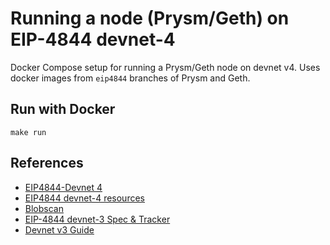 # Running a node (Prysm/Geth) on EIP-4844 devnet-4

Docker Compose setup for running a Prysm/Geth node on devnet v4. Uses docker images from `eip4844` branches of Prysm and Geth.

## Run with Docker

```
make run
```

## References

- [EIP4844-Devnet 4](https://notes.ethereum.org/@samcm/eip4844-devnet-4)
- [EIP4844 devnet-4 resources](https://4844-devnet-4.ethpandaops.io/)
- [Blobscan](https://blobscan.4844-devnet-4.ethpandaops.io/)
- [EIP-4844 devnet-3 Spec & Tracker](https://notes.ethereum.org/@timbeiko/4844-devnet-3)
- [Devnet v3 Guide](https://hackmd.io/@inphi/Hk_cLBJFo)
